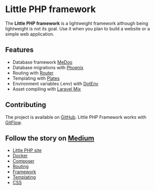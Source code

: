 # Little PHP framework 

The **Little PHP framework** is a lightweight framework although being lightweight is not its goal. Use it when you plan to build a website or a simple web application.

## Features

- Database framework [MeDoo](https://github.com/catfan/Medoo)
- Database migrations with [Phoenix](https://github.com/lulco/phoenix)
- Routing with [Router](https://github.com/bramus/router)
- Templating with [Plates](https://github.com/thephpleague/plates)
- Environment variables (.env) with [DotEnv](https://github.com/symfony/dotenv)
- Asset compiling with [Laravel Mix](https://github.com/laravel-mix/laravel-mix)

## Contributing

The project is available on [GitHub](https://github.com/rvrbk/little-php-framework). Little PHP Framework works with [GitFlow](https://nvie.com/posts/a-successful-git-branching-model/).

## Follow the story on [Medium](https://medium.com/@rvrbk.dev)

- [Little PHP site](https://medium.com/@rvrbk.dev/a-simple-php-site-1-54e4e4be4bac)
- [Docker](https://medium.com/@rvrbk.dev/a-simple-php-site-2-docker-c28c2b93f2e3)
- [Composer](https://medium.com/@rvrbk.dev/a-simple-php-site-3-composer-b13f42d4ee0f)
- [Routing](https://medium.com/@rvrbk.dev/a-simple-php-site-4-routing-8ff849df0936)
- [Framework](https://medium.com/@rvrbk.dev/a-simple-php-site-framework-5-d9539f531f10)
- [Templating](https://medium.com/@rvrbk.dev/a-simple-php-framework-6-templating-f0d55be0ccc9)
- [CSS](https://medium.com/@rvrbk.dev/a-simple-php-framework-7-css-cc84ed0151ec)
